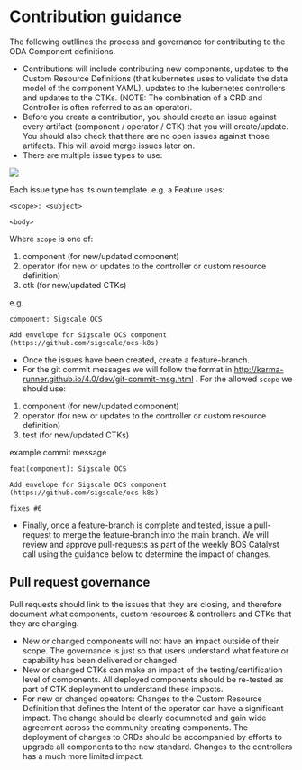 # Contribution guidance

The following outllines the process and governance for contributing to the ODA Component definitions.

* Contributions will include contributing new components, updates to the Custom Resource Definitions (that kubernetes uses to validate the data model of the component YAML), updates to the kubernetes controllers and updates to the CTKs. (NOTE: The combination of a CRD and Controller is often referred to as an operator).
* Before you create a contribution, you should create an issue against every artifact (component / operator / CTK) that you will create/update. You should also check that there are no open issues against those artifacts. This will avoid merge issues later on.
* There are multiple issue types to use:

[<img src="https://github.com/tmforum-rand/oda-component-definitions/blob/master/.github/Issues.PNG">](https://github.com/tmforum-rand/oda-component-definitions/issues)


Each issue type has its own template. e.g. a Feature uses:
```
<scope>: <subject>

<body>
```

Where `scope` is one of:
1. component (for new/updated component)
2. operator (for new or updates to the controller or custom resource definition)
3. ctk (for new/updated CTKs)


e.g. 
```
component: Sigscale OCS

Add envelope for Sigscale OCS component (https://github.com/sigscale/ocs-k8s)
```

* Once the issues have been created, create a feature-branch.
* For the git commit messages we will follow the format in http://karma-runner.github.io/4.0/dev/git-commit-msg.html . For the allowed `scope` we should use:
1. component (for new/updated component)
2. operator (for new or updates to the controller or custom resource definition)
3. test (for new/updated CTKs)

example commit message
```
feat(component): Sigscale OCS

Add envelope for Sigscale OCS component (https://github.com/sigscale/ocs-k8s)

fixes #6
```

* Finally, once a feature-branch is complete and tested, issue a pull-request to merge the feature-branch into the main branch. We will review and approve pull-requests as part of the weekly BOS Catalyst call using the guidance below to determine the impact of changes.

## Pull request governance

Pull requests should link to the issues that they are closing, and therefore document what components, custom resources & controllers and CTKs that they are changing. 

* New or changed components will not have an impact outside of their scope. The governance is just so that users understand what feature or capability has been delivered or changed.
* New or changed CTKs can make an impact of the testing/certification level of components. All deployed components should be re-tested as part of CTK deployment to understand these impacts.
* For new or changed opeators: Changes to the Custom Resource Definition that defines the Intent of the operator can have a significant impact. The change should be clearly documneted and gain wide agreement across the community creating components. The deployment of changes to CRDs should be accompanied by efforts to upgrade all components to the new standard. Changes to the controllers has a much more limited impact. 

 

